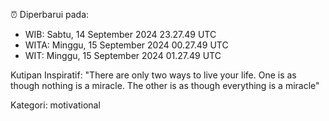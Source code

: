 ⏰ Diperbarui pada:
- WIB: Sabtu, 14 September 2024 23.27.49 UTC
- WITA: Minggu, 15 September 2024 00.27.49 UTC
- WIT: Minggu, 15 September 2024 01.27.49 UTC

Kutipan Inspiratif:
"There are only two ways to live your life. One is as though nothing is a miracle. The other is as though everything is a miracle"


Kategori: motivational

